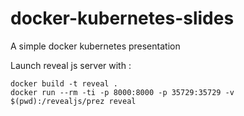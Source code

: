 # docker-kubernetes-slides
A simple docker kubernetes presentation

Launch reveal js server with :
```
docker build -t reveal .
docker run --rm -ti -p 8000:8000 -p 35729:35729 -v $(pwd):/revealjs/prez reveal
```
